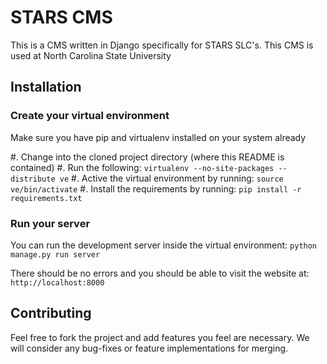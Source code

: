 STARS CMS
=========

This is a CMS written in Django specifically for STARS SLC's. This CMS is used at North Carolina State University

Installation
------------

### Create your virtual environment

Make sure you have pip and virtualenv installed on your system already

#. Change into the cloned project directory (where this README is contained)
#. Run the following: ``virtualenv --no-site-packages --distribute ve``
#. Active the virtual environment by running: ``source ve/bin/activate``
#. Install the requirements by running: ``pip install -r requirements.txt``

### Run your server

You can run the development server inside the virtual environment: ``python manage.py run server``

There should be no errors and you should be able to visit the website at: ``http://localhost:8000``

Contributing
------------

Feel free to fork the project and add features you feel are necessary. We will consider any bug-fixes or feature implementations for merging.
